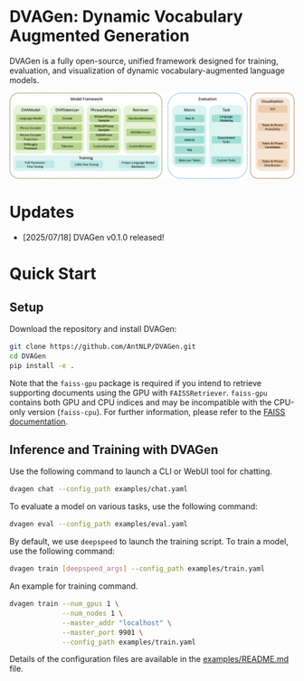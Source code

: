 # DVAGen: Dynamic Vocabulary Augmented Generation

DVAGen is a fully open-source, unified framework designed for training, evaluation, and visualization of
dynamic vocabulary-augmented language models.

![DVAGen Framework](assets/framework.png)

# Updates

- [2025/07/18] DVAGen v0.1.0 released!

# Quick Start

## Setup

Download the repository and install DVAGen:

```bash
git clone https://github.com/AntNLP/DVAGen.git
cd DVAGen
pip install -e .
```

Note that the `faiss-gpu` package is required if you intend to retrieve supporting documents using the GPU with `FAISSRetriever`.
`faiss-gpu` contains both GPU and CPU indices and may be incompatible with the CPU-only version (`faiss-cpu`).
 For further information, please refer to the [FAISS documentation](https://github.com/facebookresearch/faiss/blob/main/INSTALL.md).

## Inference and Training with DVAGen

Use the following command to launch a CLI or WebUI tool for chatting.

```bash
dvagen chat --config_path examples/chat.yaml
```

To evaluate a model on various tasks, use the following command:

```bash
dvagen eval --config_path examples/eval.yaml
```

By default, we use `deepspeed` to launch the training script. To train a model, use the following command:

```bash
dvagen train [deepspeed_args] --config_path examples/train.yaml
```
An example for training command.
```bash
dvagen train --num_gpus 1 \
             --num_nodes 1 \
             --master_addr "localhost" \
             --master_port 9901 \
             --config_path examples/train.yaml
```

Details of the configuration files are available in the [examples/README.md](examples/README.md) file.